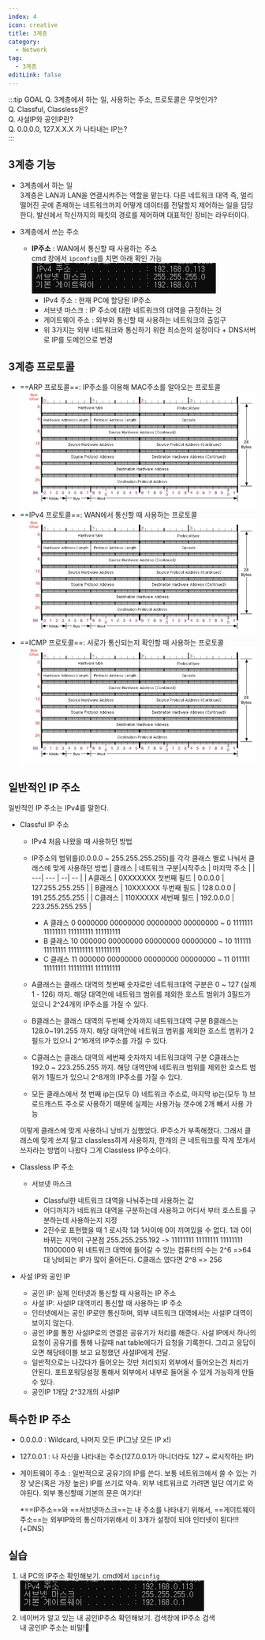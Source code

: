 ```yaml
---
index: 4
icon: creative
title: 3계층
category:
  - Network
tag:
  - 3계층
editLink: false
---
```


:::tip GOAL
Q. 3계층에서 하는 일, 사용하는 주소, 프로토콜은 무엇인가?    
Q. Classful, Classless은?    
Q. 사설IP와 공인IP란?     
Q. 0.0.0.0, 127.X.X.X 가 나타내는 IP는?    
:::

## 3계층 기능

- 3계층에서 하는 일  
  3계층은 LAN과 LAN을 연결시켜주는 역할을 맡는다. 
  다른 네트워크 대역 즉, 멀리 떨어진 곳에 존재하는 네트워크까지 어떻게 데이터를 전달할지 제어하는 일을 담당한다.
  발신에서 착신까지의 패킷의 경로를 제어하며 대표적인 장비는 라우터이다.
  
- 3계층에서 쓰는 주소  
  * **IP주소** : WAN에서 통신할 때 사용하는 주소  
    cmd 창에서 `ipconfig`를 치면 아래 확인 가능  
    ![ipconfig](./img/4-ipconfig.png)  
    * IPv4 주소 : 현재 PC에 할당된 IP주소  
    * 서브넷 마스크 : IP 주소에 대한 네트워크의 대역을 규정하는 것
    * 게이트웨이 주소 : 외부와 통신할 때 사용하는 네트워크의 출입구
    * 위 3가지는 외부 네트워크와 통신하기 위한 최소한의 설정이다 + DNS서버로 IP를 도메인으로 변경

## 3계층 프로토콜

* ==ARP 프로토콜==: IP주소를 이용해 MAC주소를 알아오는 프로토콜  
![EthernetHeader](./img/ARP.png)
*  ==IPv4 프로토콜==: WAN에서 통신할 때 사용하는 프로토콜 
![IPv4](./img/IPv4.png)
*  ==ICMP 프로토콜==: 서로가 통신되는지 확인할 때 사용하는 프로토콜
![ICMP](./img/ICMP.png)

## 일반적인 IP 주소

일반적인 IP 주소는 IPv4를 말한다.

- Classful IP 주소

  - IPv4 처음 나왔을 때 사용하던 방법
  - IP주소의 범위를(0.0.0.0 ~ 255.255.255.255)를 각각 클래스 별로 나눠서 클래스에 맞게 사용하던 방법
    | 클래스 | 네트워크 구분|시작주소 | 마지막 주소 |
    | ---| --- | --| -- |
    | A클래스 | 0XXXXXXX 첫번째 필드 | 0.0.0.0 | 127.255.255.255 |
    | B클래스 | 10XXXXXX 두번째 필드 | 128.0.0.0 | 191.255.255.255 |
    | C클래스 | 110XXXXX 세번째 필드 | 192.0.0.0 | 223.255.255.255 |

    - A 클래스 0 0000000 00000000 00000000 00000000 ~ 0 1111111 11111111 111111111 111111111
    - B 클래스 10 000000 00000000 00000000 00000000 ~ 10 111111 11111111 111111111 111111111
    - C 클래스 11 000000 00000000 00000000 00000000 ~ 11 011111 11111111 111111111 111111111
  - A클래스는 클래스 대역의 첫번째 숫자로만 네트워크대역 구분은 0 ~ 127 (실제 1 - 126) 까지. 해당 대역안에  네트워크 범위를 제외한 호스트 범위가 3필드가 있으니 2^24개의 IP주소를 가질 수 있다.
  - B클래스는 클래스 대역의 두번째 숫자까지 네트워크대역 구분 B클래스는 128.0~191.255 까지. 해당 대역안에  네트워크 범위를 제외한 호스트 범위가 2필드가 있으니 2^16개의 IP주소를 가질 수 있다.
  - C클래스는 클래스 대역의 세번째 숫자까지 네트워크대역 구분 C클래스는 192.0 ~ 223.255.255 까지. 해당 대역안에  네트워크 범위를 제외한 호스트 범위가 1필드가 있으니 2^8개의 IP주소를 가질 수 있다.
  - 모든 클래스에서 첫 번째 ip는(모두 0) 네트워크 주소로, 마지막 ip는(모두 1) 브로드캐스트 주소로 사용하기 때문에 실제는 사용가능 갯수에 2개 빼서 사용 가능
  
   이렇게 클래스에 맞게 사용하니 낭비가 심했었다. IP주소가 부족해졌다. 그래서 클래스에 맞게 쓰지 말고 classless하게 사용하자, 한개의 큰 네트워크를 작게 쪼개서 쓰자라는 방법이 나왔다 그게 Classless IP주소이다.

- Classless IP 주소

  - 서브넷 마스크

    - Classful한 네트워크 대역을 나눠주는데 사용하는 값
    - 어디까지가 네트워크 대역을 구분하는데 사용하고 어디서 부터 호스트를 구분하는데 사용하는지 지정
    - 2진수로 표현했을 때 1 로시작 1과 1사이에 0이 끼여있을 수 없다. 1과 0이 바뀌는 지역이 구분점
      255.255.255.192 -> 11111111 11111111 11111111 11000000
      위 네트워크 대역에 들어갈 수 있는 컴퓨터의 수는 2^6 =>64대 낭비되는 IP가 많이 줄어든다. C클래스 였다면 2^8 => 256

- 사설 IP와 공인 IP

  - 공인 IP: 실제 인터넷과 통신할 때 사용하는 IP 주소
  - 사설 IP: 사설IP 대역끼리 통신할 때 사용하는 IP 주소
  - 인터넷에서는 공인 IP로만 통신하며, 외부 네트워크 대역에서는 사설IP 대역이 보이지 않는다.
  - 공인 IP를 통한 사설IP로의 연결은 공유기가 처리를 해준다. 사설 IP에서 하나의 요청이 공유기를 통해 나갈때 nat table에다가 요청을 기록한다. 그리고 응답이 오면 해당테이블 보고 요청했던 사설IP에게 전달.
  - 일반적으로는 나갔다가 들어오는 것만 처리되지 외부에서 들어오는건 처리가 안된다. 포트포워딩설정 통해서 외부에서 내부로 들어올 수 있게 가능하게 만들 수 있다.
  - 공인IP 1개당 2^32개의 사설IP

## 특수한 IP 주소

- 0.0.0.0 : Wildcard, 나머지 모든 IP(그냥 모든 IP x!)
- 127.0.0.1 : 나 자신을 나타내는 주소(127.0.0.1가 아니더라도 127 ~ 로시작하는 IP)
- 게이트웨이 주소 : 일반적으로 공유기의 IP를 쓴다. 보통 네트워크에서 쓸 수 있는 가장 낮은(혹은 가장 높은) IP를 쓰기로 약속. 외부 네트워크로 가려면 일단 여기로 와야된다. 외부 통신할때 기본의 문은 여기다!


  *==IP주소==와 ==서브넷마스크==는 내 주소를 나타내기 위해서, ==게이트웨이 주소==는 외부IP와의 통신하기위해서 이 3개가 설정이 되야 인터넷이 된다!!!(+DNS)

## 실습

1. 내 PC의 IP주소 확인해보기. 
   cmd에서 `ipcinfig`   
   ![ipconfig](./img/4-ipconfig.png)  
2. 네이버가 알고 있는 내 공인IP주소 확인해보기.
   검색창에 IP주소 검색  
   내 공인IP 주소는 비밀!:see_no_evil:
